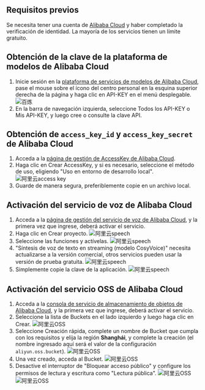 ## Requisitos previos
Se necesita tener una cuenta de [Alibaba Cloud](https://www.aliyun.com) y haber completado la verificación de identidad. La mayoría de los servicios tienen un límite gratuito.

## Obtención de la clave de la plataforma de modelos de Alibaba Cloud
1. Inicie sesión en la [plataforma de servicios de modelos de Alibaba Cloud](https://bailian.console.aliyun.com/), pase el mouse sobre el ícono del centro personal en la esquina superior derecha de la página y haga clic en API-KEY en el menú desplegable.
![百炼](/docs/images/bailian_1.png)
2. En la barra de navegación izquierda, seleccione Todos los API-KEY o Mis API-KEY, y luego cree o consulte la clave API.

## Obtención de `access_key_id` y `access_key_secret` de Alibaba Cloud
1. Acceda a la [página de gestión de AccessKey de Alibaba Cloud](https://ram.console.aliyun.com/profile/access-keys).
2. Haga clic en Crear AccessKey, y si es necesario, seleccione el método de uso, eligiendo "Uso en entorno de desarrollo local".
![阿里云access key](/docs/images/aliyun_accesskey_1.png)
3. Guarde de manera segura, preferiblemente copie en un archivo local.

## Activación del servicio de voz de Alibaba Cloud
1. Acceda a la [página de gestión del servicio de voz de Alibaba Cloud](https://nls-portal.console.aliyun.com/applist), y la primera vez que ingrese, deberá activar el servicio.
2. Haga clic en Crear proyecto.
![阿里云speech](/docs/images/aliyun_speech_1.png)
3. Seleccione las funciones y actívelas.
![阿里云speech](/docs/images/aliyun_speech_2.png)
4. "Síntesis de voz de texto en streaming (modelo CosyVoice)" necesita actualizarse a la versión comercial, otros servicios pueden usar la versión de prueba gratuita.
![阿里云speech](/docs/images/aliyun_speech_3.png)
5. Simplemente copie la clave de la aplicación.
![阿里云speech](/docs/images/aliyun_speech_4.png)

## Activación del servicio OSS de Alibaba Cloud
1. Acceda a la [consola de servicio de almacenamiento de objetos de Alibaba Cloud](https://oss.console.aliyun.com/overview), y la primera vez que ingrese, deberá activar el servicio.
2. Seleccione la lista de Buckets en el lado izquierdo y luego haga clic en Crear.
![阿里云OSS](/docs/images/aliyun_oss_1.png)
3. Seleccione Creación rápida, complete un nombre de Bucket que cumpla con los requisitos y elija la región **Shanghái**, y complete la creación (el nombre ingresado aquí será el valor de la configuración `aliyun.oss.bucket`).
![阿里云OSS](/docs/images/aliyun_oss_2.png)
4. Una vez creado, acceda al Bucket.
![阿里云OSS](/docs/images/aliyun_oss_3.png)
5. Desactive el interruptor de "Bloquear acceso público" y configure los permisos de lectura y escritura como "Lectura pública".
![阿里云OSS](/docs/images/aliyun_oss_4.png)
![阿里云OSS](/docs/images/aliyun_oss_5.png)